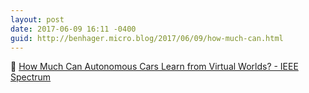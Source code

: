 ```yaml
---
layout: post
date: 2017-06-09 16:11 -0400
guid: http://benhager.micro.blog/2017/06/09/how-much-can.html
---
```

🚗 [How Much Can Autonomous Cars Learn from Virtual Worlds? - IEEE Spectrum](http://spectrum.ieee.org/cars-that-think/transportation/self-driving/how-much-can-autonomous-cars-learn-from-virtual-worlds)
